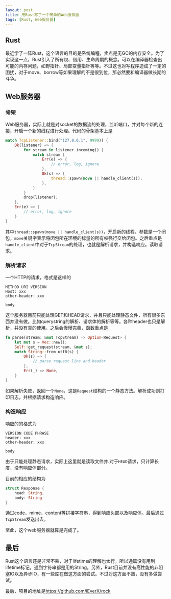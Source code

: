 ```yaml
---
layout: post
title: 用Rust写了一个简单的Web服务器
tags: [Rust, Web服务器]
---
```


## Rust

最近学了一阵Rust，这个语言的目的是系统编程，卖点是无GC的内存安全。为了实现这一点，Rust引入了所有权、借用、生命周期的概念。可以在编译器检查出可能的内存问题，如野指针、局部变量指针等等。不过这也对写程序造成了一定的困扰，对于move、borrow等如果理解的不是很到位，那必然要和编译器做长期的斗争。

## Web服务器

### 骨架

Web服务器，实际上就是对socket的数据流的处理，监听端口，并对每个新的连接，开启一个新的线程进行处理。代码的骨架基本上是

```rust
match TcpListener::bind("127.0.0.1", 9999)) {
    Ok(listener) => {
        for stream in listener.incoming() {
            match stream {
                Err(e) => {
                    // error, log, ignore
                },
                Ok(s) => {
                    thread::spawn(move || handle_client(s));
                },
            }
        }
        drop(listener);
    },
    Err(e) => {
        // error, log, ignore
    }
}
```
其中`thread::spawn(move || handle_client(s))`，开启新的线程，参数是一个闭包，`move`关键字表示将闭包所在环境的标量的所有权强行交给闭包。之后重点是`handle_client`中对于`TcpStream`的处理，也就是解析请求，并构造响应。读取请求。


### 解析请求

一个HTTP的请求，格式是这样的

````
METHOD URI VERSION
Host: xxx
other-header: xxx

body
````
这个服务器目前只能处理GET和HEAD请求，并且只能处理静态文件，所有很多东西并没有做。比如querystring的解析、请求体的解析等等。各种header也只是解析，并没有真的使用。之后会慢慢完善，函数重点是
```rust
fn parse(stream: &mut TcpStream) -> Option<Request> {
    let mut s = Vec::new();
    Self::get_request(stream, &mut s);
    match String::from_utf8(s) {
        Ok(s) => {
            // parse request line and header
        },
        Err(_) => None,
    }
}
```
如果解析失败，返回一个`None`，这是`Request`结构的一个静态方法。解析成功则打印日志，并根据请求构造响应。

### 构造响应

响应的的格式为
````
VERSION CODE PHRASE
header: xxx
other-header: xxx

body
````

由于只能处理静态请求，实际上这里就是读取文件并.对于`HEAD`请求，只计算长度，没有响应体部分。

目前的相应的结构为
```rust
struct Response {
    head: String,
    body: String
}
```
通过code、mime、content等拼接字符串，得到响应头部以及响应体。最后通过`TcpStream`发送出去。

至此，这个web服务器就算是完成了。

## 最后

Rust这个语言还是非常不熟，对于lifetime的理解也太行，所以通篇没有用到lifetime标记，遇到字符串都是用的String。另外，Rust目前并没有高性能的非阻塞IO以及异步IO，有一些库在做这方面的尝试。不过对这方面不熟，没有多做尝试。

最后，项目的地址是<https://github.com/iEverX/rock>
